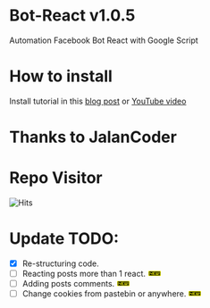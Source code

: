 
# Bot-React v1.0.5
Automation Facebook Bot React with Google Script

# How to install
Install tutorial in this [blog post](https://jalancoder.blogspot.com/2018/04/cara-membuat-bot-reaction-dengan.html?m=1) or [YouTube video](https://youtu.be/hEModq8ZAUc)

# Thanks to JalanCoder
# Repo Visitor
![Hits](https://hits.sh/github.com/403Code/Bot-React.svg)

# Update TODO:
- [x] Re-structuring code.
- [ ] Reacting posts more than 1 react. ![new](https://raw.githubusercontent.com/403Code/403Code/main/picture/new.gif)
- [ ] Adding posts comments. ![new](https://raw.githubusercontent.com/403Code/403Code/main/picture/new.gif)
- [ ] Change cookies from pastebin or anywhere. ![new](https://raw.githubusercontent.com/403Code/403Code/main/picture/new.gif)
